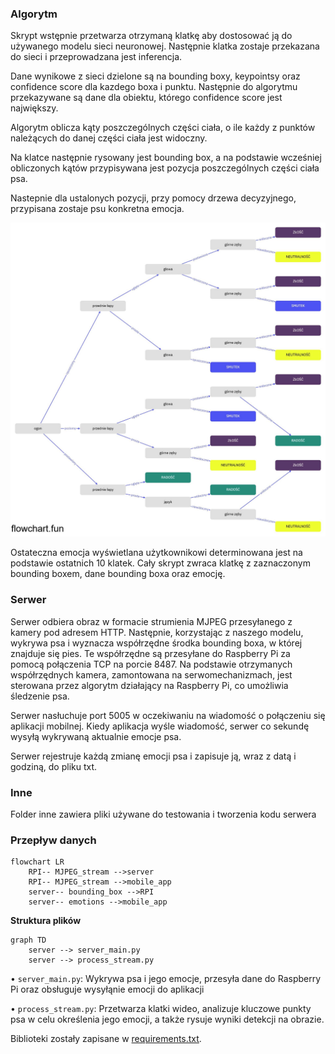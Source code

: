 ### Algorytm

Skrypt wstępnie przetwarza otrzymaną klatkę aby dostosować ją do używanego modelu sieci neuronowej. Następnie klatka zostaje przekazana do sieci i przeprowadzana jest inferencja.

Dane wynikowe z sieci dzielone są na bounding boxy, keypointsy oraz confidence score dla kazdego boxa i punktu. Następnie do algorytmu przekazywane są dane dla obiektu, którego confidence score jest największy. 

Algorytm oblicza kąty poszczególnych części ciała, o ile każdy z punktów należących do danej części ciała jest widoczny.

Na klatce następnie rysowany jest bounding box, a na podstawie wcześniej obliczonych kątów przypisywana jest pozycja poszczególnych części ciała psa.

Nastepnie dla ustalonych pozycji, przy pomocy drzewa decyzyjnego, przypisana zostaje psu konkretna emocja. 

![Drzewo decyzyjne](./drzewo_decyzyjne.png)

Ostateczna emocja wyświetlana użytkownikowi determinowana jest na podstawie ostatnich 10 klatek. Cały skrypt zwraca klatkę z zaznaczonym bounding boxem, dane bounding boxa oraz emocję.

### Serwer

Serwer odbiera obraz w formacie strumienia MJPEG przesyłanego z kamery pod adresem HTTP. Następnie, korzystając z naszego modelu, wykrywa psa i wyznacza współrzędne środka bounding boxa, w której znajduje się pies. Te współrzędne są przesyłane do Raspberry Pi za pomocą połączenia TCP na porcie 8487. Na podstawie otrzymanych współrzędnych kamera, zamontowana na serwomechanizmach, jest sterowana przez algorytm działający na Raspberry Pi, co umożliwia śledzenie psa.

Serwer nasłuchuje port 5005 w oczekiwaniu na wiadomość o połączeniu się aplikacji mobilnej. Kiedy aplikacja wyśle wiadomość, serwer co sekundę wysyłą wykrywaną aktualnie emocje psa.

Serwer rejestruje każdą zmianę emocji psa i zapisuje ją, wraz z datą i godziną, do pliku txt.

### Inne

Folder inne zawiera pliki używane do testowania i tworzenia kodu serwera


### **Przepływ danych**

```mermaid
flowchart LR
    RPI-- MJPEG_stream -->server
    RPI-- MJPEG_stream -->mobile_app
    server-- bounding_box -->RPI
    server-- emotions -->mobile_app
```

**Struktura plików**

```mermaid
graph TD
    server --> server_main.py
    server --> process_stream.py
```

• `server_main.py`: Wykrywa psa i jego emocje, przesyła dane do Raspberry Pi oraz obsługuje wysyłąnie emocji do aplikacji

• `process_stream.py`: Przetwarza klatki wideo, analizuje kluczowe punkty psa w celu określenia jego emocji, a także rysuje wyniki detekcji na obrazie.

Biblioteki zostały zapisane w [requirements.txt](./requirements.txt). 
